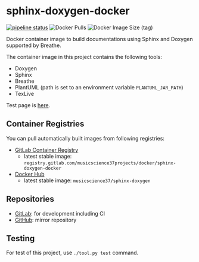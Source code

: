 # sphinx-doxygen-docker

[![pipeline status](https://gitlab.com/MusicScience37Projects/docker/sphinx-doxygen-docker/badges/main/pipeline.svg)](https://gitlab.com/MusicScience37Projects/docker/sphinx-doxygen-docker/-/commits/main)
![Docker Pulls](https://img.shields.io/docker/pulls/musicscience37/sphinx-doxygen)
![Docker Image Size (tag)](https://img.shields.io/docker/image-size/musicscience37/sphinx-doxygen/latest)

Docker container image to build documentations using Sphinx and Doxygen supported by Breathe.

The container image in this project contains the following tools:

- Doxygen
- Sphinx
- Breathe
- PlantUML (path is set to an environment variable `PLANTUML_JAR_PATH`)
- TexLive

Test page is [here](https://musicscience37projects.gitlab.io/docker/sphinx-doxygen-docker/).

## Container Registries

You can pull automatically built images from following registries:

- [GitLab Container Registry](https://gitlab.com/MusicScience37Projects/docker/sphinx-doxygen-docker/container_registry)
  - latest stable image: `registry.gitlab.com/musicscience37projects/docker/sphinx-doxygen-docker`
- [Docker Hub](https://hub.docker.com/r/musicscience37/sphinx-doxygen)
  - latest stable image: `musicscience37/sphinx-doxygen`

## Repositories

- [GitLab](https://gitlab.com/MusicScience37Projects/docker/sphinx-doxygen-docker):
  for development including CI
- [GitHub](https://github.com/MusicScience37/sphinx-docker):
  mirror repository

## Testing

For test of this project,
use `./tool.py test` command.
